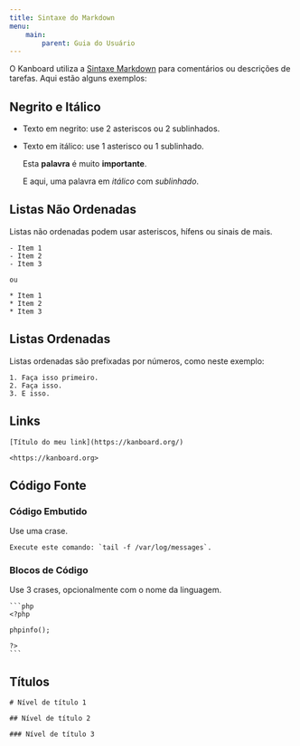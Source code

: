 ```yaml
---
title: Sintaxe do Markdown
menu:
    main:
        parent: Guia do Usuário
---
```


O Kanboard utiliza a [Sintaxe Markdown](http://en.wikipedia.org/wiki/Markdown) para comentários ou
descrições de tarefas. Aqui estão alguns exemplos:

Negrito e Itálico
-----------------

-   Texto em negrito: use 2 asteriscos ou 2 sublinhados.
-   Texto em itálico: use 1 asterisco ou 1 sublinhado.

    Esta **palavra** é muito __importante__.

    E aqui, uma palavra em *itálico* com _sublinhado_.

Listas Não Ordenadas
--------------------

Listas não ordenadas podem usar asteriscos, hífens ou sinais de mais.

    - Item 1
    - Item 2
    - Item 3

    ou

    * Item 1
    * Item 2
    * Item 3

Listas Ordenadas
----------------

Listas ordenadas são prefixadas por números, como neste exemplo:

    1. Faça isso primeiro.
    2. Faça isso.
    3. E isso.

Links
-----

    [Título do meu link](https://kanboard.org/)

    <https://kanboard.org>

Código Fonte
------------

### Código Embutido

Use uma crase.

    Execute este comando: `tail -f /var/log/messages`.

### Blocos de Código

Use 3 crases, opcionalmente com o nome da linguagem.

    ```php
    <?php

    phpinfo();

    ?>
    ```

Títulos
-------

    # Nível de título 1

    ## Nível de título 2

    ### Nível de título 3

